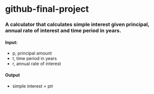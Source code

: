 # github-final-project

### A calculator that calculates simple interest given principal, annual rate of interest and time period in years.
#### Input:
   - p, principal amount
   - t, time period in years
   - r, annual rate of interest
#### Output
   - simple interest = p*t*r
